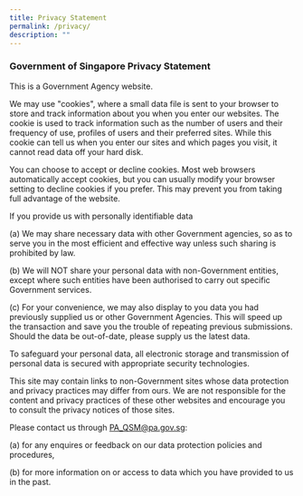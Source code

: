 ```yaml
---
title: Privacy Statement
permalink: /privacy/
description: ""
---
```

### **Government of Singapore Privacy Statement**

This is a Government Agency website.  
 
We may use "cookies", where a small data file is sent to your browser to store and track information about you when you enter our websites. The cookie is used to track information such as the number of users and their frequency of use, profiles of users and their preferred sites. While this cookie can tell us when you enter our sites and which pages you visit, it cannot read data off your hard disk.
 
You can choose to accept or decline cookies. Most web browsers automatically accept cookies, but you can usually modify your browser setting to decline cookies if you prefer. This may prevent you from taking full advantage of the website.
 
If you provide us with personally identifiable data
 
(a) We may share necessary data with other Government agencies, so as to serve you in the most efficient and effective way unless such sharing is prohibited by law.
 
(b) We will NOT share your personal data with non-Government entities, except where such entities have been authorised to carry out specific Government services.
 
(c) For your convenience, we may also display to you data you had previously supplied us or other Government Agencies. This will speed up the transaction and save you the trouble of repeating previous submissions. Should the data be out-of-date, please supply us the latest data.   
   
To safeguard your personal data, all electronic storage and transmission of personal data is secured with appropriate security technologies.
 
This site may contain links to non-Government sites whose data protection and privacy practices may differ from ours. We are not responsible for the content and privacy practices of these other websites and encourage you to consult the privacy notices of those sites.
 
Please contact us through [PA_QSM@pa.gov.sg](mailto:PA_QSM@pa.gov.sg):
 
(a) for any enquires or feedback on our data protection policies and procedures,
 
(b) for more information on or access to data which you have provided to us in the past.